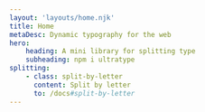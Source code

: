```yaml
---
layout: 'layouts/home.njk'
title: Home
metaDesc: Dynamic typography for the web
hero:
    heading: A mini library for splitting type
    subheading: npm i ultratype
splitting:
    - class: split-by-letter
      content: Split by letter
      to: /docs#split-by-letter
---
```

